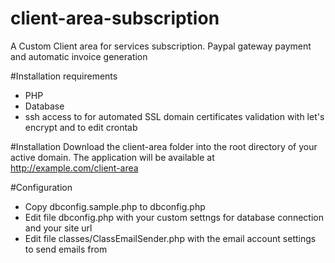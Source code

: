 # client-area-subscription
A Custom Client area for services subscription. Paypal gateway payment and automatic invoice generation

#Installation requirements
* PHP
* Database
* ssh access to for automated SSL domain certificates validation with let's encrypt and to edit crontab

#Installation
Download the client-area folder into the root directory of your active domain.
The application will be available at http://example.com/client-area


#Configuration
* Copy dbconfig.sample.php to dbconfig.php
* Edit file dbconfig.php with your custom settngs for database connection and your site url
* Edit file classes/ClassEmailSender.php with the email account settings to send emails from




